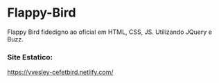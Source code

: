 # Flappy-Bird
Flappy Bird fidedigno ao oficial em HTML, CSS, JS. Utilizando JQuery e Buzz.

### Site Estatico:
https://vvesley-cefetbird.netlify.com/
